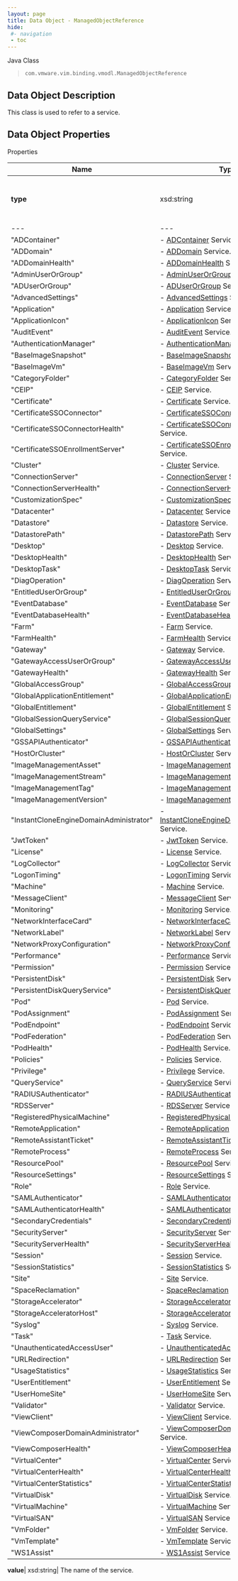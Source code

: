 ```yaml
---
layout: page
title: Data Object - ManagedObjectReference
hide:
 #- navigation
 - toc
---
```






Java Class  
> `com.vmware.vim.binding.vmodl.ManagedObjectReference`


## Data Object Description 

This class is used to refer to a service. 

## Data Object Properties

Properties

Name |  Type |  Description   
---|---|---  
**type**|  xsd:string|  The name of the service. Allowable values are: | "AccessGroup"|  \- [AccessGroup](vdi.users.AccessGroup.md) Service.  
---|---  
"ADContainer"|  \- [ADContainer](vdi.utils.ADContainer.md) Service.  
"ADDomain"|  \- [ADDomain](vdi.utils.ADDomain.md) Service.  
"ADDomainHealth"|  \- [ADDomainHealth](vdi.health.ADDomainHealth.md) Service.  
"AdminUserOrGroup"|  \- [AdminUserOrGroup](vdi.users.AdminUserOrGroup.md) Service.  
"ADUserOrGroup"|  \- [ADUserOrGroup](vdi.users.ADUserOrGroup.md) Service.  
"AdvancedSettings"|  \- [AdvancedSettings](vdi.utils.AdvancedSettings.md) Service.  
"Application"|  \- [Application](vdi.resources.Application.md) Service.  
"ApplicationIcon"|  \- [ApplicationIcon](vdi.resources.ApplicationIcon.md) Service.  
"AuditEvent"|  \- [AuditEvent](vdi.infrastructure.AuditEvent.md) Service.  
"AuthenticationManager"|  \- [AuthenticationManager](vdi.AuthenticationManager.md) Service.  
"BaseImageSnapshot"|  \- [BaseImageSnapshot](vdi.utils.virtualcenter.BaseImageSnapshot.md) Service.  
"BaseImageVm"|  \- [BaseImageVm](vdi.utils.virtualcenter.BaseImageVm.md) Service.  
"CategoryFolder"|  \- [CategoryFolder](vdi.utils.CategoryFolder.md) Service.  
"CEIP"|  \- [CEIP](vdi.infrastructure.CEIP.md) Service.  
"Certificate"|  \- [Certificate](vdi.utils.Certificate.md) Service.  
"CertificateSSOConnector"|  \- [CertificateSSOConnector](vdi.infrastructure.CertificateSSOConnector.md) Service.  
"CertificateSSOConnectorHealth"|  \- [CertificateSSOConnectorHealth](vdi.health.CertificateSSOConnectorHealth.md) Service.  
"CertificateSSOEnrollmentServer"|  \- [CertificateSSOEnrollmentServer](vdi.infrastructure.CertificateSSOEnrollmentServer.md) Service.  
"Cluster"|  \- [Cluster](vdi.utils.Cluster.md) Service.  
"ConnectionServer"|  \- [ConnectionServer](vdi.infrastructure.ConnectionServer.md) Service.  
"ConnectionServerHealth"|  \- [ConnectionServerHealth](vdi.health.ConnectionServerHealth.md) Service.  
"CustomizationSpec"|  \- [CustomizationSpec](vdi.utils.virtualcenter.CustomizationSpec.md) Service.  
"Datacenter"|  \- [Datacenter](vdi.utils.virtualcenter.Datacenter.md) Service.  
"Datastore"|  \- [Datastore](vdi.utils.virtualcenter.Datastore.md) Service.  
"DatastorePath"|  \- [DatastorePath](vdi.utils.virtualcenter.DatastorePath.md) Service.  
"Desktop"|  \- [Desktop](vdi.resources.Desktop.md) Service.  
"DesktopHealth"|  \- [DesktopHealth](vdi.health.DesktopHealth.md) Service.  
"DesktopTask"|  \- [DesktopTask](vdi.task.DesktopTask.md) Service.  
"DiagOperation"|  \- [DiagOperation](vdi.infrastructure.DiagOperation.md) Service.  
"EntitledUserOrGroup"|  \- [EntitledUserOrGroup](vdi.users.EntitledUserOrGroup.md) Service.  
"EventDatabase"|  \- [EventDatabase](vdi.infrastructure.EventDatabase.md) Service.  
"EventDatabaseHealth"|  \- [EventDatabaseHealth](vdi.health.EventDatabaseHealth.md) Service.  
"Farm"|  \- [Farm](vdi.resources.Farm.md) Service.  
"FarmHealth"|  \- [FarmHealth](vdi.health.FarmHealth.md) Service.  
"Gateway"|  \- [Gateway](vdi.infrastructure.Gateway.md) Service.  
"GatewayAccessUserOrGroup"|  \- [GatewayAccessUserOrGroup](vdi.users.GatewayAccessUserOrGroup.md) Service.  
"GatewayHealth"|  \- [GatewayHealth](vdi.health.GatewayHealth.md) Service.  
"GlobalAccessGroup"|  \- [GlobalAccessGroup](vdi.users.GlobalAccessGroup.md) Service.  
"GlobalApplicationEntitlement"|  \- [GlobalApplicationEntitlement](vdi.federation.GlobalApplicationEntitlement.md) Service.  
"GlobalEntitlement"|  \- [GlobalEntitlement](vdi.federation.GlobalEntitlement.md) Service.  
"GlobalSessionQueryService"|  \- [GlobalSessionQueryService](vdi.users.GlobalSessionQueryService.md) Service.  
"GlobalSettings"|  \- [GlobalSettings](vdi.infrastructure.GlobalSettings.md) Service.  
"GSSAPIAuthenticator"|  \- [GSSAPIAuthenticator](vdi.infrastructure.GSSAPIAuthenticator.md) Service.  
"HostOrCluster"|  \- [HostOrCluster](vdi.utils.virtualcenter.HostOrCluster.md) Service.  
"ImageManagementAsset"|  \- [ImageManagementAsset](vdi.utils.imagemanagement.ImageManagementAsset.md) Service.  
"ImageManagementStream"|  \- [ImageManagementStream](vdi.utils.imagemanagement.ImageManagementStream.md) Service.  
"ImageManagementTag"|  \- [ImageManagementTag](vdi.utils.imagemanagement.ImageManagementTag.md) Service.  
"ImageManagementVersion"|  \- [ImageManagementVersion](vdi.utils.imagemanagement.ImageManagementVersion.md) Service.  
"InstantCloneEngineDomainAdministrator"|  \- [InstantCloneEngineDomainAdministrator](vdi.utils.InstantCloneEngineDomainAdministrator.md) Service.  
"JwtToken"|  \- [JwtToken](vdi.infrastructure.JwtToken.md) Service.  
"License"|  \- [License](vdi.infrastructure.License.md) Service.  
"LogCollector"|  \- [LogCollector](vdi.utils.logcollector.LogCollector.md) Service.  
"LogonTiming"|  \- [LogonTiming](vdi.helpdesk.LogonTiming.md) Service.  
"Machine"|  \- [Machine](vdi.resources.Machine.md) Service.  
"MessageClient"|  \- [MessageClient](vdi.utils.MessageClient.md) Service.  
"Monitoring"|  \- [Monitoring](vdi.health.Monitoring.md) Service.  
"NetworkInterfaceCard"|  \- [NetworkInterfaceCard](vdi.utils.virtualcenter.NetworkInterfaceCard.md) Service.  
"NetworkLabel"|  \- [NetworkLabel](vdi.utils.virtualcenter.NetworkLabel.md) Service.  
"NetworkProxyConfiguration"|  \- [NetworkProxyConfiguration](vdi.infrastructure.NetworkProxyConfiguration.md) Service.  
"Performance"|  \- [Performance](vdi.helpdesk.Performance.md) Service.  
"Permission"|  \- [Permission](vdi.users.Permission.md) Service.  
"PersistentDisk"|  \- [PersistentDisk](vdi.resources.PersistentDisk.md) Service.  
"PersistentDiskQueryService"|  \- [PersistentDiskQueryService](vdi.resources.PersistentDiskQueryService.md) Service.  
"Pod"|  \- [Pod](vdi.federation.Pod.md) Service.  
"PodAssignment"|  \- [PodAssignment](vdi.federation.PodAssignment.md) Service.  
"PodEndpoint"|  \- [PodEndpoint](vdi.federation.PodEndpoint.md) Service.  
"PodFederation"|  \- [PodFederation](vdi.federation.PodFederation.md) Service.  
"PodHealth"|  \- [PodHealth](vdi.health.PodHealth.md) Service.  
"Policies"|  \- [Policies](vdi.users.Policies.md) Service.  
"Privilege"|  \- [Privilege](vdi.users.Privilege.md) Service.  
"QueryService"|  \- [QueryService](vdi.query.QueryService.md) Service.  
"RADIUSAuthenticator"|  \- [RADIUSAuthenticator](vdi.infrastructure.RADIUSAuthenticator.md) Service.  
"RDSServer"|  \- [RDSServer](vdi.resources.RDSServer.md) Service.  
"RegisteredPhysicalMachine"|  \- [RegisteredPhysicalMachine](vdi.resources.RegisteredPhysicalMachine.md) Service.  
"RemoteApplication"|  \- [RemoteApplication](vdi.helpdesk.RemoteApplication.md) Service.  
"RemoteAssistantTicket"|  \- [RemoteAssistantTicket](vdi.helpdesk.RemoteAssistantTicket.md) Service.  
"RemoteProcess"|  \- [RemoteProcess](vdi.helpdesk.RemoteProcess.md) Service.  
"ResourcePool"|  \- [ResourcePool](vdi.utils.virtualcenter.ResourcePool.md) Service.  
"ResourceSettings"|  \- [ResourceSettings](vdi.utils.ResourceSettings.md) Service.  
"Role"|  \- [Role](vdi.users.Role.md) Service.  
"SAMLAuthenticator"|  \- [SAMLAuthenticator](vdi.infrastructure.SAMLAuthenticator.md) Service.  
"SAMLAuthenticatorHealth"|  \- [SAMLAuthenticatorHealth](vdi.health.SAMLAuthenticatorHealth.md) Service.  
"SecondaryCredentials"|  \- [SecondaryCredentials](vdi.users.SecondaryCredentials.md) Service.  
"SecurityServer"|  \- [SecurityServer](vdi.infrastructure.SecurityServer.md) Service.  
"SecurityServerHealth"|  \- [SecurityServerHealth](vdi.health.SecurityServerHealth.md) Service.  
"Session"|  \- [Session](vdi.users.Session.md) Service.  
"SessionStatistics"|  \- [SessionStatistics](vdi.statistics.SessionStatistics.md) Service.  
"Site"|  \- [Site](vdi.federation.Site.md) Service.  
"SpaceReclamation"|  \- [SpaceReclamation](vdi.utils.virtualcenter.SpaceReclamation.md) Service.  
"StorageAccelerator"|  \- [StorageAccelerator](vdi.utils.virtualcenter.StorageAccelerator.md) Service.  
"StorageAcceleratorHost"|  \- [StorageAcceleratorHost](vdi.utils.virtualcenter.StorageAcceleratorHost.md) Service.  
"Syslog"|  \- [Syslog](vdi.infrastructure.Syslog.md) Service.  
"Task"|  \- [Task](vdi.task.Task.md) Service.  
"UnauthenticatedAccessUser"|  \- [UnauthenticatedAccessUser](vdi.users.UnauthenticatedAccessUser.md) Service.  
"URLRedirection"|  \- [URLRedirection](vdi.infrastructure.URLRedirection.md) Service.  
"UsageStatistics"|  \- [UsageStatistics](vdi.statistics.UsageStatistics.md) Service.  
"UserEntitlement"|  \- [UserEntitlement](vdi.users.UserEntitlement.md) Service.  
"UserHomeSite"|  \- [UserHomeSite](vdi.federation.UserHomeSite.md) Service.  
"Validator"|  \- [Validator](vdi.utils.Validator.md) Service.  
"ViewClient"|  \- [ViewClient](vdi.helpdesk.ViewClient.md) Service.  
"ViewComposerDomainAdministrator"|  \- [ViewComposerDomainAdministrator](vdi.utils.viewcomposer.ViewComposerDomainAdministrator.md) Service.  
"ViewComposerHealth"|  \- [ViewComposerHealth](vdi.health.ViewComposerHealth.md) Service.  
"VirtualCenter"|  \- [VirtualCenter](vdi.infrastructure.VirtualCenter.md) Service.  
"VirtualCenterHealth"|  \- [VirtualCenterHealth](vdi.health.VirtualCenterHealth.md) Service.  
"VirtualCenterStatistics"|  \- [VirtualCenterStatistics](vdi.statistics.VirtualCenterStatistics.md) Service.  
"VirtualDisk"|  \- [VirtualDisk](vdi.utils.virtualcenter.VirtualDisk.md) Service.  
"VirtualMachine"|  \- [VirtualMachine](vdi.utils.virtualcenter.VirtualMachine.md) Service.  
"VirtualSAN"|  \- [VirtualSAN](vdi.utils.virtualcenter.VirtualSAN.md) Service.  
"VmFolder"|  \- [VmFolder](vdi.utils.virtualcenter.VmFolder.md) Service.  
"VmTemplate"|  \- [VmTemplate](vdi.utils.virtualcenter.VmTemplate.md) Service.  
"WS1Assist"|  \- [WS1Assist](vdi.helpdesk.WS1Assist.md) Service.  
  
  
**value**|  xsd:string|  The name of the service.   
  
  
  
 
  
  


[^1]: This property need not be set.
[^2]: This property cannot be updated.
[^3]: This property must contain only alphanumerics, spaces, underscores, and dashes. The maximum length is 32 characters.
[^4]: This property has a maximum length of 400 characters.
[^5]: This property has a default value of false.
[^6]: This property has a default value of true.
[^7]: If specified, this property is limited to letters, numbers, punctuation, spaces, and tabs.
[^8]: This property has a minimum value of 1.
[^9]: This property is required if maxSessionsType is set to 'LIMITED'.
[^10]: This property has a default value of 1.
[^11]: This property must contain only alphanumerics, underscores, and dashes. The maximum length is 64 characters.
[^12]: This property has a maximum length of 256 characters.
[^13]: This property has a maximum length of 1024 characters.
[^14]: This property is an unordered array of unique values.
[^15]: This property is required if enableAntiAffinityRules is set to true.
[^16]: This property has a maximum value of 20.
[^17]: This property has a default value of 'DISABLED'.
[^18]: This property is required if multiSessionMode is set to 'ENABLED_DEFAULT_OFF', 'ENABLED_DEFAULT_ON', or 'ENABLED_ENFORCED'.
[^19]: This property has a default value of 0.
[^20]: This property cannot contain ? characters.
[^21]: This property must contain the time in 24 hours format. e.g. 14:30.
[^22]: This property must be in the form hh:mm in 24 hours format.
[^23]: This property is required if customizationType is set to 'NONE'.
[^24]: This property is required if customizationType is set to 'SYS_PREP'.
[^25]: This property is required if customizationType is set to 'QUICK_PREP'.
[^26]: This property is required if type is set to 'MANUAL'.
[^27]: This property is required if type is set to 'RDS'.
[^28]: This property has a default value of 'DESKTOP'.
[^29]: This property is required if type is set to 'AUTOMATED'.
[^30]: This property has a default value of ['PCOIP', 'RDP', 'BLAST'].
[^31]: This property is required if operation is set to 'INITIAL_PUBLISH', 'SCHEDULE_PUSH_IMAGE', 'CANCEL_SCHEDULED_PUSH_IMAGE', or 'INFRASTRUCTURE_CHANGE'.
[^32]: This property is required if operation is set to 'SCHEDULE_PUSH_IMAGE'.
[^33]: For Instant clone desktops this setting can only be set to ALWAYS_POWERED_ON.
[^34]: This property has a default value of 'TAKE_NO_POWER_ACTION'.
[^35]: This property has a default value of 'NEVER'.
[^36]: This property has a default value of 120.
[^37]: This property is required if automaticLogoffPolicy is set to 'AFTER'.
[^38]: This is applicable for automated desktops with virtual machines names based on pattern naming. This is not applicable for desktops that are using specified naming since dynamic creation and deletion of VMs is not supported.
[^39]: For Instant clone desktops this setting can only be set to DELETE.
[^40]: This property is required if refreshOsDiskAfterLogoff is set to 'EVERY'.
[^41]: This property has a maximum value of 100.
[^42]: This property is required if refreshOsDiskAfterLogoff is set to 'AT_SIZE'.
[^43]: This property has a default value of 'AFTER'.
[^44]: This property is required if emptySessionTimeoutPolicy is set to 'AFTER'.
[^45]: This property has a default value of 10.
[^46]: This property has a minimum value of 10.
[^47]: This property is required if preLaunchSessionTimeoutPolicy is set to 'AFTER'.
[^48]: This property has a default value of 'DEFAULT'.
[^49]: This property has a default value of 'BLOCK_ACCESS'.
[^50]: This property is required if source is set to 'VIRTUAL_CENTER'.
[^51]: For Instant clone desktops this setting can only be set to false.
[^52]: This property is required if overrideGlobalSetting is set to true.
[^53]: This property is required if enabled is set to true.
[^54]: This property is required if maxLabelType is set to 'LIMITED'.
[^55]: This property has a default value of 4096.
[^56]: This property has a minimum value of 512.
[^57]: This property is required if redirectDisposableFiles is set to true.
[^58]: This property has a default value of Auto.
[^59]: This property must be single letters from D to Z or the word Auto.
[^60]: This property is required if redirectDisposableFiles is set to true.
[^61]: This property has a default value of 96.
[^62]: This property has a minimum value of 64.
[^63]: This property has a maximum value of 512.
[^64]: This property is required if renderer3D is set to 'AUTOMATIC', 'SOFTWARE', or 'HARDWARE'.
[^65]: This property has a default value of 2.
[^66]: This property has a maximum value of 4.
[^67]: This property is required if renderer3D is set to 'AUTOMATIC', 'SOFTWARE', 'HARDWARE', or 'DISABLED'.
[^68]: This property has a default value of 'WUXGA'.
[^69]: This property is required if renderer3D is set to 'AUTOMATIC', 'SOFTWARE', 'HARDWARE', or 'DISABLED'.
[^70]: This property must contain only alphanumerics and dashes. It must contain at least one alpha character. It may also optionally contain a numeric placement token {n} or {n:fixed=#}. If the pattern does not specify the numeric placement token, the maximum length is 14 characters.
[^71]: This property has a default value of 'UP_FRONT'.
[^72]: This property has a minimum value of 0.
[^73]: This property is required if provisioningTime is set to 'ON_DEMAND'.
[^74]: This property is required if redirectWindowsProfile is set to true.
[^75]: This property is required if useSeparateDatastoresPersistentAndOSDisks is set to true.
[^76]: This property has a default value of 2048.
[^77]: This property has a minimum value of 128.
[^78]: This property has a default value of D.
[^79]: This property is required if reclaimVmDiskSpace is set to true.
[^80]: This property must contain only alphanumerics and dashes. It must contain at least one alpha character. The maximum length is 15 characters.
[^81]: This property is required if userAssignment is set to 'DEDICATED'.
[^82]: Fast NFS Clones (VAAI) will be unavailable if the Replica disks are stored separately from the OS disks.
[^83]: Datastores with file system type VVOL will also be unavailable if the Replica disks are stored separately from the OS disks.
[^84]: This setting is applicable to both View Composer and Instant clone engine sourced desktops.
[^85]: For Instant clone desktops, this can be modified only if there are no current operations ( [operation](vdi.resources.Desktop.InstantCloneProvisioningStatusData.md#operation) is NONE).
[^86]: This property is required if useSeparateDatastoresReplicaAndOSDisks is set to true.
[^87]: For Instant clone desktops, this setting can only be set to false.
[^88]: This is applicable only to Virtual Center, View Composer, or Instant Clone Engine sourced manual or automatic desktops.
[^89]: If true, VirtualCenter.StorageAcceleratorData#enabled must also be enabled.
[^90]: This value cannot be updated for Instant Clone Engine sourced desktops.
[^91]: This property has a default value of 'OS_DISKS'.
[^92]: This property is required if useViewStorageAccelerator is set to true.
[^93]: This property has a default value of 7.
[^94]: This property has a maximum value of 999.
[^95]: For Instant clone desktops, this setting can only be set to UNBOUNDED.
[^96]: This property has a default value of 'CONSERVATIVE'.
[^97]: This property has a default value of 'VM'.
[^98]: For Instant clone desktops only it can be only a cluster and not a host.
[^99]: For Instant clone desktops, this can be modified only if there are no current operations ( [operation](vdi.resources.Desktop.InstantCloneProvisioningStatusData.md#operation) is NONE).
[^100]: If the naming method is PATTERN, this value must be less than [minNumberOfMachines](vdi.resources.Desktop.PatternNamingSettings.md#minNumberOfMachines). If the naming method is SPECIFIED and this is a create, this value must be less than the number of specified names. If the naming method is SPECIFIED and this value is updated, it must be less than the total number of existing machines in the desktop. The above checks are not done if this value is 0.
[^101]: For Full clone desktops, if Storage DRS cluster is used then it can only have one element.
[^102]: This property is required if namingMethod is set to 'PATTERN'.
[^103]: This property is required if namingMethod is set to 'SPECIFIED'.
[^104]: For Instant clone desktops, this setting can only be set to PATTERN.
[^105]: License is not applied to the system.
[^106]: Applied license is expired.
[^107]: Applied license does not have instant clone feature enabled.
[^108]: This parameter is an update map based on [DesktopInfo](vdi.resources.Desktop.DesktopInfo.md 'DesktopInfo').
[^109]: Both instant and linked clones share the same base image and use less storage space than full virtual machines.
[^110]: The user profile for both types clones can be redirected to persistent disks that will be unaffected by OS updates and refreshes.
[^111]: This property has a default value of 'PCOIP'.
[^112]: This property is required if enableGRIDvGPUs is set to true.
[^113]: This property has a default value of 'LIMITED'.
[^114]: This property is required if operation is set to 'INITIAL_PUBLISH', 'CANCEL_SCHEDULED_MAINTENANCE', or 'INFRASTRUCTURE_CHANGE'.
[^115]: This property has a maximum value of 100.
[^116]: This property has a maximum value of 150.
[^117]: This property is required if useCustomScript is set to false.
[^118]: This property is required if maintenanceMode is set to 'RECURRING'.
[^119]: This property has a maximum value of 31.
[^120]: This property is required if maintenancePeriod is set to 'WEEKLY' or 'MONTHLY'.
[^121]: This property has a default value of 'NEVER'.
[^122]: This property is required if disconnectedSessionTimeoutPolicy is set to 'AFTER'.
[^123]: This property has a minimum value of 10.
[^124]: This property has a default value of 'VM'.
[^125]: For Instant clone farms only it can be only a cluster and not a host.
[^126]: For Instant clone farms, this can be modified only if there are no current operations ( [operation](vdi.resources.Farm.InstantCloneProvisioningStatusData.md#operation) is NONE).
[^127]: This must be between 1 and 255 characters.
[^128]: This property has a maximum length of 64 characters.
[^129]: This property has a default value of 'ANY'.
[^130]: This property has a default value of 'NONE'.
[^131]: This property has a default value of ['PCOIP', 'BLAST'].
[^132]: This property defines valid folder names with a max length of 64 characters and up to 4 subdirectory levels. The subdirectories can be specified using a backslash, e.g. (dir1\dir2\dir3\dir4). Folder names can't start or end with a backslash nor can there be 2 or more backslashes together. Combinations such as (\dir1, dir1\dir2\, dir1\\dir2, dir1\\\dir2) are invalid. The windows reserved keywords (CON, PRN, NUL, AUX, COM1 - COM9, LPT1 - LPT9 etc.) are not allowed in subdirectory names.

[^133]: This property has a default value of "AFTER."
[^134]: This property has a default value of "UNCONFIGURED".
[^135]: This parameter need not be set.
[^136]: This parameter is an update map based on [RoleInfo](vdi.users.Role.RoleInfo.md "RoleInfo").
[^137]: This parameter is an update map based on [SecondaryCredentialsInfo](vdi.users.SecondaryCredentials.SecondaryCredentialsInfo.md "SecondaryCredentialsInfo").
[^138]: This property is required if hybridLogonConfig is set to "password".
[^139]: This property has a maximum value of 65535.
[^140]: This property must be a valid IP address or DNS name.
[^141]: This property must be a valid DNS name.
[^142]: This parameter is an update map based on [ADDomainInfo](vdi.utils.ADDomain.ADDomainInfo.md "ADDomainInfo").
[^143]: This property must not be empty and has a maximum length of 256 characters.
[^144]: Image management stream is in AVAILABLE or PARTIALLY_AVAILABLE state.
[^145]: There is at least one image management version in AVAILABLE or PARTIALLY_AVAILABLE state for this stream.
[^146]: There is at least one image management tag associated with the image management version.
[^147]: This parameter is an update map based on [ImageManagementStreamInfo](vdi.utils.imagemanagement.ImageManagementStream.ImageManagementStreamInfo.md "ImageManagementStreamInfo").
[^148]: This property must contain only alphanumerics, underscores and dashes. The maximum length is 64 characters.
[^149]: This parameter is an update map based on [ImageManagementTagInfo](vdi.utils.imagemanagement.ImageManagementTag.ImageManagementTagInfo.md "ImageManagementTagInfo").
[^150]: This property must contain only alphanumerics, dot, underscores, and dashes. The maximum length is 64 characters.
[^151]: This parameter is an update map based on [ImageManagementVersionInfo](vdi.utils.imagemanagement.ImageManagementVersion.ImageManagementVersionInfo.md "ImageManagementVersionInfo").
[^152]: This property must not be empty and has a maximum length of 256 characters.
[^153]: This parameter is an update map based on [InstantCloneEngineDomainAdministratorInfo](vdi.utils.InstantCloneEngineDomainAdministrator.InstantCloneEngineDomainAdministratorInfo.md "InstantCloneEngineDomainAdministratorInfo").
[^154]: This property is required if logCollectorComponentType is set to "CONNECTION_SERVER".
[^155]: This property is required if logCollectorComponentType is set to "AGENT_RDS".
[^156]: This property is required if logCollectorComponentType is set to "AGENT_RDS".
[^157]: This property has a default value of ["DEFAULT"].
[^158]: This property is required if reset is set to false.
[^159]: Contains null for which the request is processed successfully.
[^160]: [LogCollectorFault](vdi.fault.LogCollectorFault.md) for failed ones.
[^161]: Contains array of [LogCollectorTaskInfo](vdi.utils.logcollector.LogCollector.LogCollectorTaskInfo.md) for which the request is processed successfully.
[^162]: All available log collector task information is returned if no parameter used.
[^163]: Log collector task information for specified user returned if parameter used.
[^164]: This property has a default value of 5.
[^165]: If the [type](vdi.utils.Validator.ValidationSpec.md#type) is "MACHINE", then the naming pattern for the machines will be validated.
[^166]: This parameter is an update map based on [ViewComposerDomainAdministratorInfo](vdi.utils.viewcomposer.ViewComposerDomainAdministrator.ViewComposerDomainAdministratorInfo.md "ViewComposerDomainAdministratorInfo").
[^167]: This data object must be updated as a whole.
[^168]: This property is required if source is set to "VIEW_COMPOSER" or "INSTANT_CLONE_ENGINE".
[^169]: This property is required if source is set to "FULL_CLONE".
[^170]: This value will be considered only in case of Dedicated Linked Pool.
[^171]: It will be ignored for other Pools and Farms.
[^172]: This property is required if isPersistent is set to true.
[^173]: Applicable only in case of Linked Clones and Instant Clones.
[^174]: Set to true only in case of DEDICATED LINKED_CLONE Pool.
[^175]: It will be ignored in case of Farms and other Pools.
[^176]: This property has a default value of 1024.
[^177]: This property has a minimum value of 100.
[^178]: This property has a maximum value of 32768.
[^179]: This property is required if viewComposerType is set to "LOCAL_TO_VC" or "STANDALONE".
[^180]: This property has a default value of "GENERAL".
[^181]: This property cannot contain forward slashes.
[^182]: This parameter is an update map based on [ApplicationInfo](vdi.resources.Application.ApplicationInfo.md "ApplicationInfo").
[^183]: This property has a default value of "NO_CONTROL".
[^184]: This property has a default value of "AFTER".
[^185]: This property must be single letters from D to Z.
[^186]: This parameter is an update map based on [FarmInfo](vdi.resources.Farm.FarmInfo.md "FarmInfo").
[^187]: For Instant clone farms, this can be modified only if there are no current operations ( [operation](vdi.resources.Farm.InstantCloneProvisioningStatusData.md#operation) is NONE).
[^188]: This parameter is an update map based on [RoleInfo](vdi.users.Role.RoleInfo.md "RoleInfo").
[^189]: This property has a maximum value of 65535.
[^190]: This parameter is an update map based on [ADDomainInfo](vdi.utils.ADDomain.ADDomainInfo.md "ADDomainInfo").
[^191]: This parameter is an update map based on [ImageManagementAssetInfo](vdi.utils.imagemanagement.ImageManagementAsset.ImageManagementAssetInfo.md "ImageManagementAssetInfo").

[^192]: This property is required if configured is set to true.
[^193]: For Instant clone desktops, this setting can only be set to false.
[^194]: This parameter is an update map based on [MachineInfo](vdi.resources.Machine.MachineInfo.md "MachineInfo").
[^195]: This parameter is an update map based on [PersistentDiskInfo](vdi.resources.PersistentDisk.PersistentDiskInfo.md "PersistentDiskInfo").
[^196]: This property must contain only alphanumerics, underscores, and dashes. It must contain at least one alpha character. The maximum length is 15 characters.
[^197]: This property has a default value of 1000.
[^198]: This parameter is an update map based on [RDSServerInfo](vdi.resources.RDSServer.RDSServerInfo.md "RDSServerInfo").
[^199]: Admin user has single role which is of type either HELP_DESK_ADMIN or HELP_DESK_ADMIN_READ_ONLY.
[^200]: This parameter is an update map based on [PoliciesSettings](vdi.users.Policies.PoliciesSettings.md "PoliciesSettings").
[^201]: This property is required if allowPCoIPHardwareAcceleration is set to "Allow".
[^202]: This property is required if logCollectorComponentType is set to "AGENT".
[^203]: This property is required if type is set to "APPLICATION".
[^204]: This property is required if type is set to "DESKTOP".
[^205]: This parameter is an update map based on [URLRedirectionInfo](vdi.infrastructure.URLRedirection.URLRedirectionInfo.md "URLRedirectionInfo").
[^206]: This property has a default value of 20.
[^207]: This property has a default value of 50.
[^208]: This property has a default value of 12.
[^209]: This parameter is an update map based on [VirtualCenterInfo](vdi.infrastructure.VirtualCenter.VirtualCenterInfo.md "VirtualCenterInfo").
[^210]: [user](vdi.resources.Desktop.SpecifiedName.md#user) is provided.
[^211]: [enabled](vdi.resources.Desktop.DesktopSettings.md#enabled) is false.
[^212]: [supportedSessionType](vdi.resources.Desktop.DesktopSettings.md#supportedSessionType) is not "DESKTOP".
[^213]: [globalEntitlement](vdi.resources.Desktop.GlobalEntitlementData.md#globalEntitlement) is set.
[^214]: [userAssignment](vdi.resources.Desktop.UserAssignment.md#userAssignment) is "DEDICATED" and [automaticAssignment](vdi.resources.Desktop.UserAssignment.md#automaticAssignment) is false.
[^215]: Local entitlements are configured.
[^216]: Any of the machines in the pool have users assigned.
[^217]: [connectionServerRestrictions](vdi.resources.Desktop.DesktopSettings.md#connectionServerRestrictions) is not set.
[^218]: [type](vdi.resources.Desktop.DesktopSpec.md#type) is MANUAL.
[^219]: This parameter is an update map based on [MachineInfo](vdi.resources.Machine.MachineInfo.md "MachineInfo").
[^220]: Admin user has single role which is of type either HELP_DESK_ADMIN or HELP_DESK_ADMIN_READ_ONLY.
[^221]: [DesktopId](vdi.entity.DesktopId.md).
[^222]: [GlobalApplicationEntitlementId](vdi.entity.GlobalApplicationEntitlementId.md).
[^223]: [GlobalEntitlementId](vdi.entity.GlobalEntitlementId.md).
[^224]: [URLRedirectionId](vdi.entity.URLRedirectionId.md).
[^225]: [ServerSpec](vdi.utils.Certificate.ServerSpec.md).
[^226]: [SAMLAuthenticatorServerData](vdi.infrastructure.SAMLAuthenticator.ServerData.md).
[^227]: This property is a set of entries with unique "key" members.
[^228]: This parameter is an update map based on [GlobalApplicationEntitlementInfo](vdi.federation.GlobalApplicationEntitlement.GlobalApplicationEntitlementInfo.md "GlobalApplicationEntitlementInfo").
[^229]: This parameter is an update map based on [GlobalEntitlementInfo](vdi.federation.GlobalEntitlement.GlobalEntitlementInfo.md "GlobalEntitlementInfo").
[^230]: This parameter is an update map based on [PodInfo](vdi.federation.Pod.PodInfo.md "PodInfo").
[^231]: This parameter is an update map based on [PodFederationInfo](vdi.federation.PodFederation.PodFederationInfo.md "PodFederationInfo").
[^232]: This parameter is an update map based on [SiteInfo](vdi.federation.Site.SiteInfo.md "SiteInfo").
[^233]: This property has a default value of "CONNECTION_SERVER_DOMAIN".
[^234]: When all of the secure gateways (HTTP(S)/PCOIP/BLAST) are enabled, this field denotes the maximum load of connections allowed for the connection server. Once the number of connections to this connection server reaches this value, the subsequent connections from the horizon client will be blocked by secure gateway.
[^235]: The application is missing in all the machines of the desktop.
[^236]: Desktop do not have any provisioned machines.
[^237]: One or more server(s) is either in WARNING or ERROR (not exceeding the predefined threshold) state.
[^238]: The RDSServers in this Farm present a mix of both known and unknown load preferences.
[^239]: For dedicated assignment desktop, it is the number of assigned machine count.
[^240]: For floating assignment desktop, it is the summation of the connected and disconnected sessions.
[^241]: For dedicated assignments, it is the total number of assigned machine count.
[^242]: For floating assignments, it will be sum of all the connected and disconnected sessions.
[^243]: This property is required if thumbprintAccepted is set to false.
[^244]: This property is required if thumbprintAccepted is set to false.
[^245]: This parameter is an update map based on [CEIPInfo](vdi.infrastructure.CEIP.CEIPInfo.md "CEIPInfo").
[^246]: This parameter is an update map based on [CertificateSSOConnectorInfo](vdi.infrastructure.CertificateSSOConnector.CertificateSSOConnectorInfo.md "CertificateSSOConnectorInfo").
[^247]: This property has a maximum value of 59.
[^248]: This property is required if hostRedirection is set to true.
[^249]: This parameter is an update map based on [ConnectionServerInfo](vdi.infrastructure.ConnectionServer.ConnectionServerInfo.md "ConnectionServerInfo").
[^250]: This property is required if radiusEnabled is set to true.
[^251]: This property is required if samlSupport is set to "ENABLED" or "REQUIRED".
[^252]: This property is required if samlSupport is set to "MULTI_ENABLED" or "MULTI_REQUIRED".
[^253]: This property has a maximum value of 1440.
[^254]: This property has a default value of 21.
[^255]: This property has a minimum value of 14.
[^256]: This property is required if workspaceOneModeEnabled is set to true.
[^257]: This property has a default value of "SUCCESS".
[^258]: This property is required if eventDatabaseSet is set to true.
[^259]: This property must start with a letter, may only contain letters, numbers, and the characters @, $, #, and _, and may not be longer than 6 characters.
[^260]: This property has a maximum value of 3.
[^261]: This property has a default value of 2000.
[^262]: This property has a maximum value of 7.
[^263]: This parameter is an update map based on [EventDatabaseInfo](vdi.infrastructure.EventDatabase.EventDatabaseInfo.md "EventDatabaseInfo").
[^264]: One of [version](vdi.infrastructure.GlobalSettings.ClientData.md#version), [blockSpecificVersions](vdi.infrastructure.GlobalSettings.ClientData.md#blockSpecificVersions), [warnSpecificVersions](vdi.infrastructure.GlobalSettings.ClientData.md#warnSpecificVersions) is mandatory.
[^265]: Only one of [version](vdi.infrastructure.GlobalSettings.ClientData.md#version) or [blockSpecificVersions](vdi.infrastructure.GlobalSettings.ClientData.md#blockSpecificVersions) can be set.
[^266]: This property cannot be used for [type](vdi.infrastructure.GlobalSettings.ClientData.md#type) "WINSTORE", "HTMLACCESS".
[^267]: This property has a maximum length of 128 characters.
[^268]: This property accepts all characters including new line with a maximum length of 1024 characters.
[^269]: This property has a default value of 60.
[^270]: This property has a default value of "TIMEOUT_AFTER".
[^271]: This property has a default value of 600.
[^272]: This property has a minimum value of 5.
[^273]: This property is required if clientMaxSessionTimePolicy is set to "TIMEOUT_AFTER".
[^274]: This property has a default value of 15.
[^275]: This property is required if clientIdleSessionTimeoutPolicy is set to "TIMEOUT_AFTER".
[^276]: This property has a default value of 1200.
[^277]: This property is required if desktopSSOTimeoutPolicy is set to "DISABLE_AFTER".
[^278]: This property has a default value of "ALWAYS_ENABLED".
[^279]: This property is required if applicationSSOTimeoutPolicy is set to "DISABLE_AFTER".
[^280]: This property has a maximum value of 4320.
[^281]: This property is required if displayWarningBeforeForcedLogoff is set to true.
[^282]: If set true, UI clients should show a "Remember me" check box option on the login page.
[^283]: If set false, UI clients should not show the "Remember me" check box option on the login page.
[^284]: This property has a default value of 30.
[^285]: This property has a maximum value of 30.
[^286]: This property has a default value of Your virtual session is going to be logged off. Please save your work.
[^287]: This property has a default value of Your session has expired. Please re-connect to the portal and restart the session.
[^288]: This property has a default value of Attention.
[^289]: This property is required if displayPreLoginAdminBanner is set to true.
[^290]: This parameter is an update map based on [GlobalSettingsInfo](vdi.infrastructure.GlobalSettings.GlobalSettingsInfo.md "GlobalSettingsInfo").
[^291]: This parameter is an update map based on [GSSAPIAuthenticatorInfo](vdi.infrastructure.GSSAPIAuthenticator.GSSAPIAuthenticatorInfo.md "GSSAPIAuthenticatorInfo").
[^292]: This parameter is an update map based on [NetworkProxyConfigurationDetail](vdi.infrastructure.NetworkProxyConfiguration.NetworkProxyConfigurationDetail.md "NetworkProxyConfigurationDetail").
[^293]: This property is required if networkAutoProxy is set to false.
[^294]: This property has a maximum length of 50 characters.
[^295]: This property has a maximum length of 20 characters.
[^296]: This parameter is an update map based on [RADIUSAuthenticatorInfo](vdi.infrastructure.RADIUSAuthenticator.RADIUSAuthenticatorInfo.md "RADIUSAuthenticatorInfo").
[^297]: This property has a maximum length of 32 characters.
[^298]: This parameter is an update map based on [SAMLAuthenticatorInfo](vdi.infrastructure.SAMLAuthenticator.SAMLAuthenticatorInfo.md "SAMLAuthenticatorInfo").
[^299]: This property has a default value of "DYNAMIC".
[^300]: This property is required if authenticatorType is set to "DYNAMIC".
[^301]: This property is required if authenticatorType is set to "STATIC".
[^302]: This parameter is an update map based on [SecurityServerInfo](vdi.infrastructure.SecurityServer.SecurityServerInfo.md "SecurityServerInfo").
[^303]: This parameter is an update map based on [SyslogInfo](vdi.infrastructure.Syslog.SyslogInfo.md "SyslogInfo").
[^304]: When all of the secure gateways (HTTP(S)/PCOIP/BLAST) are enabled, this field denotes the maximum load of connections allowed for the connection server. Once the number of connections to this connection server reaches this value, the subsequent connections from the horizon client will be blocked by secure gateway.
[^305]: When none of the secure gateways(HTTP(S)/PCOIP/BLAST) are enabled, sessionThreshold value will not be set.
[^306]: This property has a default value of "BOTH".
[^307]: This property has a default value of On proceeding, you agree that you fully comply with the laws of this organisation.
[^308]: This property is required if triggerMode is set to "ENABLE_ALWAYS" or "REQUIRE_ALWAYS".
[^309]: For those pods running on older version(before 7.12.0), the values for [numHostedSessions](vdi.health.Monitoring.PodSessionCounter.md#numHostedSessions) and [numBrokeredSessions](vdi.health.Monitoring.PodSessionCounter.md#numBrokeredSessions) will not be set.
[^310]: When there is at least one Pod running on older version(before 7.12.0), numBrokeredSessions for all the pods will not be set.
[^311]: [ApplicationId](vdi.entity.ApplicationId.md).
[^312]: When none of the secure gateways(HTTP(S)/PCOIP/BLAST) are enabled, sessionThreshold value will not be set.